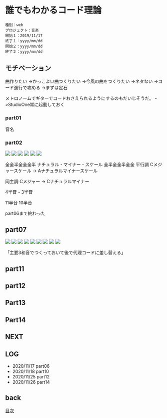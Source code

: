 # 誰でもわかるコード理論

    種別：web
    プロジェクト：音楽
    開始１：2019/11/17
    終了１：yyyy/mm/dd
    開始２：yyyy/mm/dd
    終了２：yyyy/mm/dd

## モチベーション
曲作りたい
->かっこよい曲つくりたい
->今風の曲をつくりたい
->ネタない
->コード進行で攻める
->まずは定石

メトロノームでギターでコードおさえられるようにするのもだいじそうだ。
->StudioOne常に起動しておく


### part01
音名
### part02

![](daredemo/ScreenShot.png)
![](daredemo/ScreenShot%202.png)
![](daredemo/ScreenShot%203.png)
![](daredemo/ScreenShot%203.png)
![](daredemo/ScreenShot%204.png)
![](daredemo/ScreenShot%205.png)

全全半全全全半
ナチュラル・マイナー・スケール
全半全全半全全
平行調
Cメジャースケール → Aナチュラルマイナースケール

同主調
Cメジャー → Cナチュラルマイナー

4半音 - 3半音

11半音
10半音




part06まで終わった   

## part07

![](daredemo/ss%202020-11-19%200.24.20.png)
![](daredemo/ss%202020-11-19%200.27.51.png)
![](daredemo/ss%202020-11-19%200.38.35.png)
![](daredemo/ss%202020-11-19%200.38.55.png)
![](daredemo/ss%202020-11-19%200.42.45.png)
![](daredemo/ss%202020-11-19%200.44.34.png)
![](daredemo/ss%202020-11-19%200.45.01.png)
![](daredemo/ss%202020-11-19%200.47.06.png)
![](daredemo/ss%202020-11-19%200.47.38.png)

「主要3和音でつくっておいて後で代理コードに差し替える」

## part11

## part12

## Part13

## Part14

## NEXT

## LOG

- 2020/11/17 part06
- 2020/11/18 part10
- 2020/11/25 part12
- 2020/11/26 part14

## back

[目次](../README.md)

